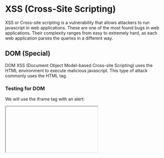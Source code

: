 # XSS (Cross-Site Scripting)

XSS or Cross-site scripting is a vulnerability that allows attackers to run javascript in web applications. These are one of the most found bugs in web applications. Their complexity ranges from easy to extremely hard, as each web application parses the queries in a different way. 

## DOM (Special)
DOM XSS (Document Object Model-based Cross-site Scripting) uses the HTML environment to execute malicious javascript. This type of attack commonly uses the <script></script> HTML tag.

### Testing for DOM

We will use the iframe tag with an alert: 

<iframe src="javascript:alert(`xss`)"> 

This type of XSS is also called XFS (Cross-Frame Scripting), is one of the most common forms of detecting XSS within web applications.

Websites that allow the user to modify the iframe will most likely be vulnerable to XSS.   

	1. All we have to do is input this into a vulnerable input field! 


## Persistant XSS
Persistent XSS is javascript that is run when the server loads the page containing it. These can occur when the server does not sanitise the user data when it is uploaded to a page. These are commonly found on blog posts.

### Testing for Persistant XSS
Persistant XSS means changing a value that's held server-side.

	1. For this we need to find a value that the user can control- that is stored server-side, and then change it to our 
	iframe tester. (Often we can do this with HTTP Headers)

	2. We can then change the value of this paramater to our iframe tester e.g. through a burp intercept 
 
## Reflected XSS
Reflected XSS is javascript that is run on the client-side end of the web application. These are most commonly found when the server doesn't sanitise search data. 

### Testing for Reflected XSS


